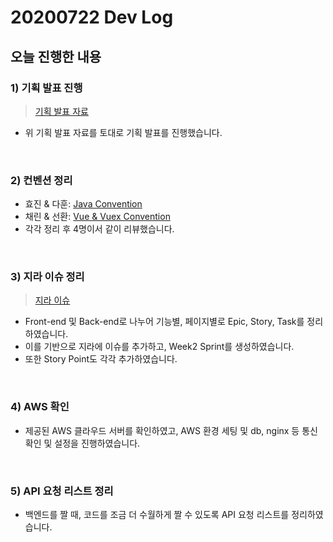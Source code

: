 # 20200722 Dev Log

## 오늘 진행한 내용

### 1) 기획 발표 진행

> <a href="../Proposal">기획 발표 자료</a>

- 위 기획 발표 자료를 토대로 기획 발표를 진행했습니다.

<br>

### 2) 컨벤션 정리 

- 효진 & 다훈: <a href="../Convention/Java Convention.md">Java Convention</a>
- 채린 & 선환: <a href="../Convention/Vue_Vuex_Convention.md">Vue & Vuex Convention</a>
- 각각 정리 후 4명이서 같이 리뷰했습니다.

<br>

### 3) 지라 이슈 정리

> <a href="../Jira/Jira_Issue.md">지라 이슈</a>

- Front-end 및 Back-end로 나누어 기능별, 페이지별로 Epic, Story, Task를 정리하였습니다.
-  이를 기반으로 지라에 이슈를 추가하고, Week2 Sprint를 생성하였습니다.
- 또한 Story Point도 각각 추가하였습니다.

<br>

### 4) AWS 확인

- 제공된 AWS 클라우드 서버를 확인하였고, AWS 환경 세팅 및 db, nginx 등 통신확인 및 설정을 진행하였습니다.

<br>

### 5) API 요청 리스트 정리

- 백엔드를 짤 때, 코드를 조금 더 수월하게 짤 수 있도록 API 요청 리스트를 정리하였습니다.

<br>